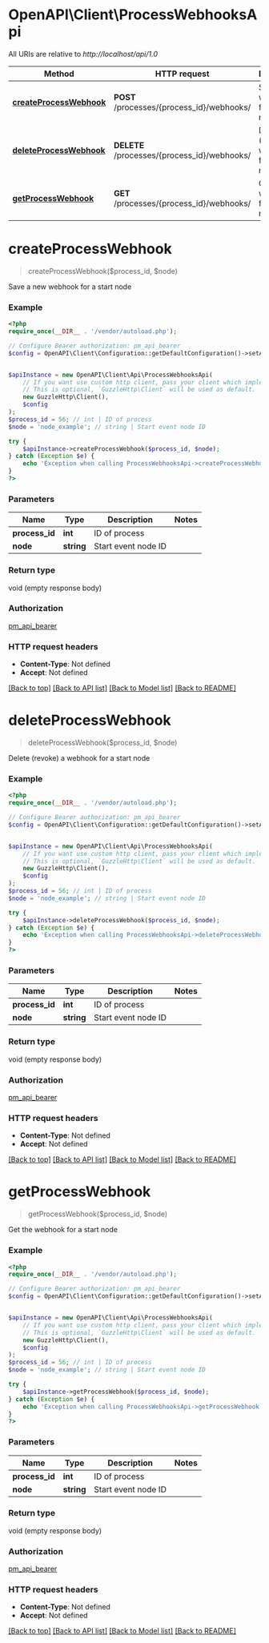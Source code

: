 # OpenAPI\Client\ProcessWebhooksApi

All URIs are relative to *http://localhost/api/1.0*

Method | HTTP request | Description
------------- | ------------- | -------------
[**createProcessWebhook**](ProcessWebhooksApi.md#createProcessWebhook) | **POST** /processes/{process_id}/webhooks/ | Save a new webhook for a start node
[**deleteProcessWebhook**](ProcessWebhooksApi.md#deleteProcessWebhook) | **DELETE** /processes/{process_id}/webhooks/ | Delete (revoke) a webhook for a start node
[**getProcessWebhook**](ProcessWebhooksApi.md#getProcessWebhook) | **GET** /processes/{process_id}/webhooks/ | Get the webhook for a start node


# **createProcessWebhook**
> createProcessWebhook($process_id, $node)

Save a new webhook for a start node

### Example
```php
<?php
require_once(__DIR__ . '/vendor/autoload.php');

// Configure Bearer authorization: pm_api_bearer
$config = OpenAPI\Client\Configuration::getDefaultConfiguration()->setAccessToken('YOUR_ACCESS_TOKEN');


$apiInstance = new OpenAPI\Client\Api\ProcessWebhooksApi(
    // If you want use custom http client, pass your client which implements `GuzzleHttp\ClientInterface`.
    // This is optional, `GuzzleHttp\Client` will be used as default.
    new GuzzleHttp\Client(),
    $config
);
$process_id = 56; // int | ID of process
$node = 'node_example'; // string | Start event node ID

try {
    $apiInstance->createProcessWebhook($process_id, $node);
} catch (Exception $e) {
    echo 'Exception when calling ProcessWebhooksApi->createProcessWebhook: ', $e->getMessage(), PHP_EOL;
}
?>
```

### Parameters

Name | Type | Description  | Notes
------------- | ------------- | ------------- | -------------
 **process_id** | **int**| ID of process |
 **node** | **string**| Start event node ID |

### Return type

void (empty response body)

### Authorization

[pm_api_bearer](../../README.md#pm_api_bearer)

### HTTP request headers

 - **Content-Type**: Not defined
 - **Accept**: Not defined

[[Back to top]](#) [[Back to API list]](../../README.md#documentation-for-api-endpoints) [[Back to Model list]](../../README.md#documentation-for-models) [[Back to README]](../../README.md)

# **deleteProcessWebhook**
> deleteProcessWebhook($process_id, $node)

Delete (revoke) a webhook for a start node

### Example
```php
<?php
require_once(__DIR__ . '/vendor/autoload.php');

// Configure Bearer authorization: pm_api_bearer
$config = OpenAPI\Client\Configuration::getDefaultConfiguration()->setAccessToken('YOUR_ACCESS_TOKEN');


$apiInstance = new OpenAPI\Client\Api\ProcessWebhooksApi(
    // If you want use custom http client, pass your client which implements `GuzzleHttp\ClientInterface`.
    // This is optional, `GuzzleHttp\Client` will be used as default.
    new GuzzleHttp\Client(),
    $config
);
$process_id = 56; // int | ID of process
$node = 'node_example'; // string | Start event node ID

try {
    $apiInstance->deleteProcessWebhook($process_id, $node);
} catch (Exception $e) {
    echo 'Exception when calling ProcessWebhooksApi->deleteProcessWebhook: ', $e->getMessage(), PHP_EOL;
}
?>
```

### Parameters

Name | Type | Description  | Notes
------------- | ------------- | ------------- | -------------
 **process_id** | **int**| ID of process |
 **node** | **string**| Start event node ID |

### Return type

void (empty response body)

### Authorization

[pm_api_bearer](../../README.md#pm_api_bearer)

### HTTP request headers

 - **Content-Type**: Not defined
 - **Accept**: Not defined

[[Back to top]](#) [[Back to API list]](../../README.md#documentation-for-api-endpoints) [[Back to Model list]](../../README.md#documentation-for-models) [[Back to README]](../../README.md)

# **getProcessWebhook**
> getProcessWebhook($process_id, $node)

Get the webhook for a start node

### Example
```php
<?php
require_once(__DIR__ . '/vendor/autoload.php');

// Configure Bearer authorization: pm_api_bearer
$config = OpenAPI\Client\Configuration::getDefaultConfiguration()->setAccessToken('YOUR_ACCESS_TOKEN');


$apiInstance = new OpenAPI\Client\Api\ProcessWebhooksApi(
    // If you want use custom http client, pass your client which implements `GuzzleHttp\ClientInterface`.
    // This is optional, `GuzzleHttp\Client` will be used as default.
    new GuzzleHttp\Client(),
    $config
);
$process_id = 56; // int | ID of process
$node = 'node_example'; // string | Start event node ID

try {
    $apiInstance->getProcessWebhook($process_id, $node);
} catch (Exception $e) {
    echo 'Exception when calling ProcessWebhooksApi->getProcessWebhook: ', $e->getMessage(), PHP_EOL;
}
?>
```

### Parameters

Name | Type | Description  | Notes
------------- | ------------- | ------------- | -------------
 **process_id** | **int**| ID of process |
 **node** | **string**| Start event node ID |

### Return type

void (empty response body)

### Authorization

[pm_api_bearer](../../README.md#pm_api_bearer)

### HTTP request headers

 - **Content-Type**: Not defined
 - **Accept**: Not defined

[[Back to top]](#) [[Back to API list]](../../README.md#documentation-for-api-endpoints) [[Back to Model list]](../../README.md#documentation-for-models) [[Back to README]](../../README.md)

